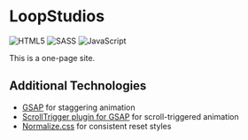 # LoopStudios
<img alt="HTML5" src="https://img.shields.io/badge/html5-%23E34F26.svg?style=for-the-badge&logo=html5&logoColor=white"/> <img alt="SASS" src="https://img.shields.io/badge/SASS-hotpink.svg?style=for-the-badge&logo=SASS&logoColor=white"/> 
<img alt="JavaScript" src="https://img.shields.io/badge/javascript-%23323330.svg?style=for-the-badge&logo=javascript&logoColor=%23F7DF1E"/>

This is a one-page site.

## Additional Technologies
* [GSAP](https://github.com/greensock/GSAP) for staggering animation
* [ScrollTrigger plugin for GSAP](https://greensock.com/scrolltrigger/) for scroll-triggered animation
* [Normalize.css](https://github.com/necolas/normalize.css/) for consistent reset styles
